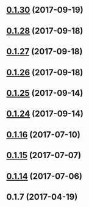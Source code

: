 <a name="0.1.30"></a>
## [0.1.30](https://github.com/Pearson-Higher-Ed/compare/v0.1.28...v0.1.30) (2017-09-19)



<a name="0.1.28"></a>
## [0.1.28](https://github.com/Pearson-Higher-Ed/compare/v0.1.27...v0.1.28) (2017-09-18)



<a name="0.1.27"></a>
## [0.1.27](https://github.com/Pearson-Higher-Ed/compare/v0.1.26...v0.1.27) (2017-09-18)



<a name="0.1.26"></a>
## [0.1.26](https://github.com/Pearson-Higher-Ed/compare/v0.1.25...v0.1.26) (2017-09-18)



<a name="0.1.25"></a>
## [0.1.25](https://github.com/Pearson-Higher-Ed/compare/v0.1.24...v0.1.25) (2017-09-14)



<a name="0.1.24"></a>
## [0.1.24](https://github.com/Pearson-Higher-Ed/compare/v0.1.16...v0.1.24) (2017-09-14)



<a name="0.1.16"></a>
## [0.1.16](https://github.com/Pearson-Higher-Ed/compare/v0.1.15...v0.1.16) (2017-07-10)



<a name="0.1.15"></a>
## [0.1.15](https://github.com/Pearson-Higher-Ed/compare/v0.1.14...v0.1.15) (2017-07-07)



<a name="0.1.14"></a>
## [0.1.14](https://github.com/Pearson-Higher-Ed/compare/v0.1.7...v0.1.14) (2017-07-06)



<a name="0.1.7"></a>
## 0.1.7 (2017-04-19)



